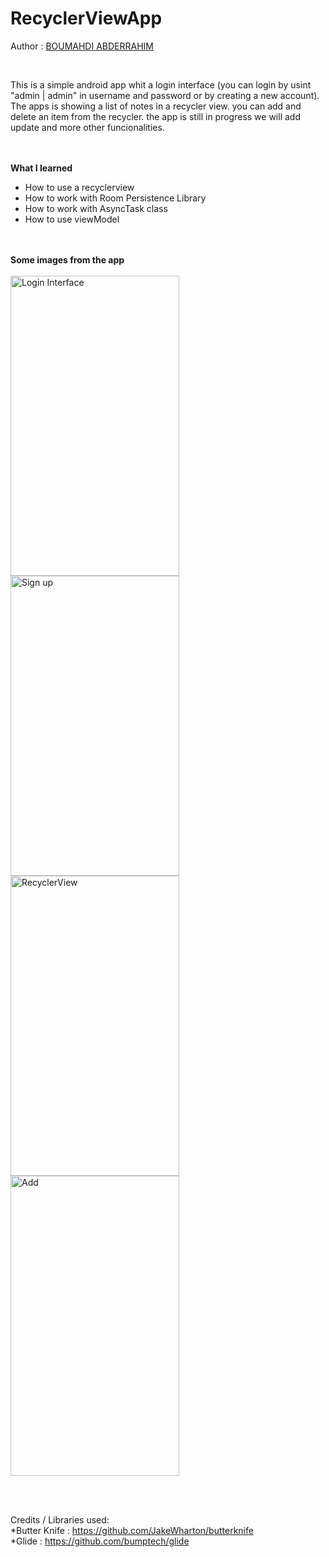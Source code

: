 # RecyclerViewApp

Author : <a href="https://www.linkedin.com/in/abdo-boumahdi/">BOUMAHDI ABDERRAHIM</a>

<br>

This is a simple android app whit a login interface (you can login by usint "admin | admin" in username and password or by creating a new account).
The apps is showing a list of notes in a recycler view. you can add and delete an item from the recycler.
the app is still in progress we will add update and more other funcionalities.

<br><br>
<strong>What I learned </strong>

<ul>
  <li>How to use a recyclerview</li>
  <li>How to work with Room Persistence Library</li>
  <li>How to work with AsyncTask class</li>
  <li>How to use viewModel</li>
</ul>

<br><br>
<strong>Some images from the app </strong>
<br><br>
<img src="https://i.ibb.co/BwvXqkt/Login.jpg" alt="Login Interface" width="270" height="480">
<img src="https://i.ibb.co/ykq9YMP/registre.jpg" alt="Sign up" width="270" height="480">
<img src="https://i.ibb.co/BBTXP0r/2-recycler.jpg" alt="RecyclerView" width="270" height="480">
<img src="https://i.ibb.co/x7vRxgq/add.jpg" alt="Add" width="270" height="480">

<br><br>

Credits / Libraries used:
<br>
*Butter Knife : <a href="https://github.com/JakeWharton/butterknife">https://github.com/JakeWharton/butterknife</a>
<br>
*Glide : <a href="https://github.com/bumptech/glide">https://github.com/bumptech/glide</a>

